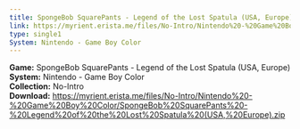 ```yaml
---
title: SpongeBob SquarePants - Legend of the Lost Spatula (USA, Europe)
link: https://myrient.erista.me/files/No-Intro/Nintendo%20-%20Game%20Boy%20Color/SpongeBob%20SquarePants%20-%20Legend%20of%20the%20Lost%20Spatula%20(USA,%20Europe).zip
type: single1
System: Nintendo - Game Boy Color
---
```

<b>Game:</b> SpongeBob SquarePants - Legend of the Lost Spatula (USA, Europe)<br>
<b>System:</b> Nintendo - Game Boy Color<br>
<b>Collection:</b> No-Intro<br>
<b>Download:</b> https://myrient.erista.me/files/No-Intro/Nintendo%20-%20Game%20Boy%20Color/SpongeBob%20SquarePants%20-%20Legend%20of%20the%20Lost%20Spatula%20(USA,%20Europe).zip